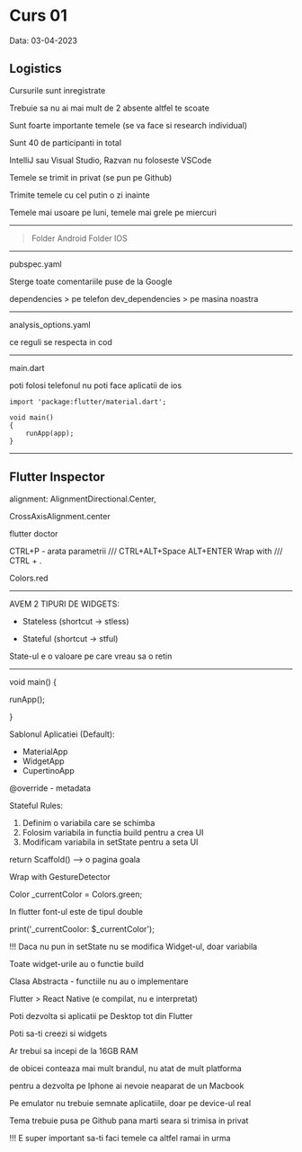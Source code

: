 # Curs 01

Data: 03-04-2023

## Logistics

Cursurile sunt inregistrate

Trebuie sa nu ai mai mult de 2 absente altfel te scoate

Sunt foarte importante temele (se va face si research individual)

Sunt 40 de participanti in total

IntelliJ sau Visual Studio, Razvan nu foloseste VSCode

Temele se trimit in privat (se pun pe Github)

Trimite temele cu cel putin o zi inainte

Temele mai usoare pe luni, temele mai grele pe miercuri

---

> Folder Android
> Folder IOS

---
pubspec.yaml

Sterge toate comentariile puse de la Google

dependencies > pe telefon
dev_dependencies > pe masina noastra

---
analysis_options.yaml

ce reguli se respecta in cod

---

main.dart

poti folosi telefonul
nu poti face aplicatii de ios

```
import 'package:flutter/material.dart';

void main()
{
    runApp(app);
}
```

---
Flutter Inspector
---

alignment: AlignmentDirectional.Center,

CrossAxisAlignment.center

flutter doctor

CTRL+P - arata parametrii	///	CTRL+ALT+Space
ALT+ENTER Wrap with		///   CTRL + .

Colors.red

---

AVEM 2 TIPURI DE WIDGETS:

- Stateless (shortcut -> stless)

- Stateful (shortcut -> stful)

State-ul e o valoare pe care vreau sa o retin

---



void main() {

runApp();

}

Sablonul Aplicatiei (Default):
- MaterialApp
- WidgetApp
- CupertinoApp

@override - metadata

Stateful Rules:
01. Definim o variabila care se schimba
02. Folosim variabila in functia build pentru a crea UI
03. Modificam variabila in setState pentru a seta UI


return Scaffold()  -->  o pagina goala

Wrap with GestureDetector

Color _currentColor = Colors.green;

In flutter font-ul este de tipul double

print('_currentCoolor: $_currentColor');

!!! Daca nu pun in setState nu se modifica Widget-ul, doar variabila

Toate widget-urile au o functie build

Clasa Abstracta - functiile nu au o implementare

Flutter > React Native (e compilat, nu e interpretat)

Poti dezvolta si aplicatii pe Desktop tot din Flutter

Poti sa-ti creezi si widgets

Ar trebui sa incepi de la 16GB RAM

de obicei conteaza mai mult brandul, nu atat de mult platforma

pentru a dezvolta pe Iphone ai nevoie neaparat de un Macbook

Pe emulator nu trebuie semnate aplicatiile, doar pe device-ul real

Tema trebuie pusa pe Github pana marti seara si trimisa in privat

!!! E super important sa-ti faci temele ca altfel ramai in urma